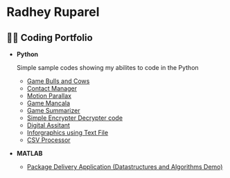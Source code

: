 <h1>Radhey Ruparel</h1>

<h2>👨‍💻 Coding Portfolio</h2>

- <b>Python</b>
  <p> Simple sample codes showing my abilites to code in the Python</P>

  - [Game Bulls and Cows](https://github.com/radheyruparel/Game_Bulls_and_Cows)
  - [Contact Manager](https://github.com/radheyruparel/Contact_Manager)
  - [Motion Parallax](https://github.com/radheyruparel/Motion_parallax)
  - [Game Mancala](https://github.com/radheyruparel/game_mancala)
  - [Game Summarizer](https://github.com/radheyruparel/Game_Summarizer)
  - [Simple Encrypter Decrypter code](https://github.com/radheyruparel/EncrypterDecrypter)
  - [Digital Assitant](https://github.com/radheyruparel/digital_assistant)
  - [Inforgraphics using Text File](https://github.com/radheyruparel/inforgraphics_dicn)
  - [CSV Processor](https://github.com/radheyruparel/CSV_proccessor)

- <b>MATLAB</b>
  - [Package Delivery Application (Datastructures and Algorithms Demo)](https://github.com/joshmadakor1/Package-Delivery-Pathfinding-Algorithm)
